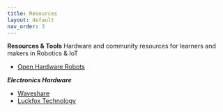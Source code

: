 ```yaml
---
title: Resources
layout: default
nav_order: 3
---
```


**Resources & Tools** 
Hardware and community resources for learners and makers in Robotics & IoT


- [Open Hardware Robots](https://open-hardware-robots.github.io/CoRL2025/)


***Electronics Hardware*** 
- [Waveshare](https://www.waveshare.com/)
- [Luckfox Technology](https://www.luckfox.com/index.php)








